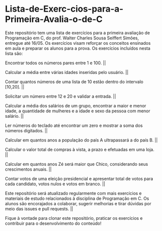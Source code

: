 # Lista-de-Exerc-cios-para-a-Primeira-Avalia-o-de-C
Este repositório tem uma lista de exercícios para a primeira avaliação de Programação em C, do prof. Walter Charles Sousa Seiffert Simões, entregue até 16/05. Os exercícios visam reforçar os conceitos ensinados em aula e preparar os alunos para a prova.
Os exercícios incluídos nesta lista são:

Encontrar todos os números pares entre 1 e 100. || 

Calcular a média entre várias idades inseridas pelo usuário. || 

Contar quantos números de uma lista de 10 estão dentro do intervalo [10,20]. || 

Solicitar um número entre 12 e 20 e validar a entrada. || 

Calcular a média dos salários de um grupo, encontrar a maior e menor idade, a quantidade de mulheres e a idade e sexo da pessoa com menor salário. || 

Ler números do teclado até encontrar um zero e mostrar a soma dos números digitados. || 

Calcular em quantos anos a população do país A ultrapassará a do país B. || 

Calcular o valor total de compras à vista, a prazo e efetuadas em uma loja. || 

Calcular em quantos anos Zé será maior que Chico, considerando seus crescimentos anuais. || 

Contar votos de uma eleição presidencial e apresentar total de votos para cada candidato, votos nulos e votos em branco. || 

Este repositório será atualizado regularmente com mais exercícios e materiais de estudo relacionados à disciplina de Programação em C. Os alunos são encorajados a colaborar, sugerir melhorias e tirar dúvidas por meio das issues e pull requests. || 

Fique à vontade para clonar este repositório, praticar os exercícios e contribuir para o desenvolvimento do conteúdo!
